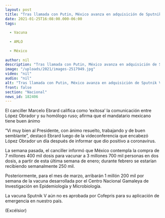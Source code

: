 ```yaml
---
layout: post
title: "Tras llamada con Putin, México avanza en adquisición de Sputnik V"
date: 2021-01-25T16:08:00.000-06:00
tags:
  
  - Vacuna
  
  - AMLO
  
  - México
  
author: nil
description: "Tras llamada con Putin, México avanza en adquisición de Sputnik V"
image: "/uploads/2021/images-2517949.jpg"
video: "nil"
audio: "nil"
alt: "Tras llamada con Putin, México avanza en adquisición de Sputnik V"
front: false
section: "Nacional"
news_id: 182406
---
```


El canciller Marcelo Ebrard califica como ‘exitosa’ la comunicación entre López Obrador y su homólogo ruso; afirma que el mandatario mexicano tiene buen ánimo

“Vi muy bien al Presidente, con ánimo resuelto, trabajando y de buen semblante”, destacó Ebrard luego de la videconferencia que encabezó López Obrador un día después de informar que dio positivo a coronavirus.

La semana pasada, el canciller informó que México contempla la compra de 7 millones 400 mil dosis para vacunar a 3 millones 700 mil personas en dos dosis, a partir de esta última semana de enero; durante febrero se estarían recibiendo semanalmente 250 mil.

Posteriormente, para el mes de marzo, arribarán 1 millón 200 mil por semana de la vacuna desarrollada por el Centro Nacional Gamaleya de Investigación en Epidemiología y Microbiología.

La vacuna Sputnik V aún no es aprobada por Cofepris para su aplicación de emergencia en nuestro país.

(Excélsior)